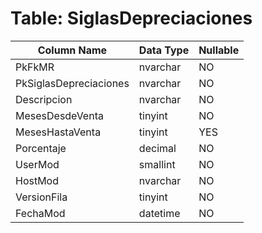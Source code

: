 # Table: SiglasDepreciaciones

| Column Name | Data Type | Nullable |
|-------------|-----------|----------|
| PkFkMR | nvarchar | NO |
| PkSiglasDepreciaciones | nvarchar | NO |
| Descripcion | nvarchar | NO |
| MesesDesdeVenta | tinyint | NO |
| MesesHastaVenta | tinyint | YES |
| Porcentaje | decimal | NO |
| UserMod | smallint | NO |
| HostMod | nvarchar | NO |
| VersionFila | tinyint | NO |
| FechaMod | datetime | NO |
